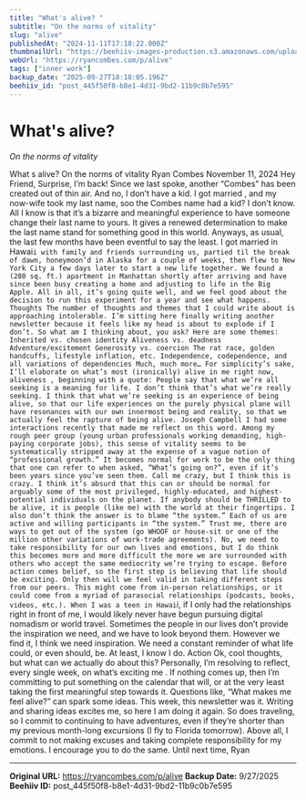 ```yaml
---
title: "What's alive? "
subtitle: "On the norms of vitality"
slug: "alive"
publishedAt: "2024-11-11T17:18:22.000Z"
thumbnailUrl: "https://beehiiv-images-production.s3.amazonaws.com/uploads/asset/file/53611ed1-6793-4b70-adc2-31edcc9564f8/alive-tn.png?t=1731345422"
webUrl: "https://ryancombes.com/p/alive"
tags: ["inner work"]
backup_date: "2025-09-27T18:18:05.196Z"
beehiiv_id: "post_445f50f8-b8e1-4d31-9bd2-11b9c0b7e595"
---
```


# What's alive? 

*On the norms of vitality*



What s alive? On the norms of vitality Ryan Combes November 11, 2024 Hey Friend, Surprise, I’m back! Since we last spoke, another “Combes” has been created out of thin air. And no, I don’t have a kid. I got married , and my now-wife took my last name, soo the Combes name had a kid? I don’t know. All I know is that it’s a bizarre and meaningful experience to have someone change their last name to yours. It gives a renewed determination to make the last name stand for something good in this world. Anyways, as usual, the last few months have been eventful to say the least. I got married in Hawai`i with family and friends surrounding us, partied til the break of dawn, honeymoon’d in Alaska for a couple of weeks, then flew to New York City a few days later to start a new life together. We found a (280 sq. ft.) apartment in Manhattan shortly after arriving and have since been busy creating a home and adjusting to life in the Big Apple. All in all, it’s going quite well, and we feel good about the decision to run this experiment for a year and see what happens. Thoughts The number of thoughts and themes that I could write about is approaching intolerable. I’m sitting here finally writing another newsletter because it feels like my head is about to explode if I don’t. So what am I thinking about, you ask? Here are some themes: Inherited vs. chosen identity Aliveness vs. deadness Adventure/excitement Generosity vs. coercion The rat race, golden handcuffs, lifestyle inflation, etc. Independence, codependence, and all variations of dependencies Much, much more… For simplicity’s sake, I’ll elaborate on what’s most (ironically) alive in me right now, aliveness , beginning with a quote: People say that what we’re all seeking is a meaning for life. I don’t think that’s what we’re really seeking. I think that what we’re seeking is an experience of being alive, so that our life experiences on the purely physical plane will have resonances with our own innermost being and reality, so that we actually feel the rapture of being alive. Joseph Campbell I had some interactions recently that made me reflect on this word. Among my rough peer group (young urban professionals working demanding, high-paying corporate jobs), this sense of vitality seems to be systematically stripped away at the expense of a vague notion of “professional growth.” It becomes normal for work to be the only thing that one can refer to when asked, “What’s going on?”, even if it’s been years since you’ve seen them. Call me crazy, but I think this is crazy. I think it’s absurd that this can or should be normal for arguably some of the most privileged, highly-educated, and highest-potential individuals on the planet. If anybody should be THRILLED to be alive, it is people (like me) with the world at their fingertips. I also don’t think the answer is to blame “the system.” Each of us are active and willing participants in “the system.” Trust me, there are ways to get out of the system (go WHOOF or house-sit or one of the million other variations of work-trade agreements). No, we need to take responsibility for our own lives and emotions, but I do think this becomes more and more difficult the more we are surrounded with others who accept the same mediocrity we’re trying to escape. Before action comes belief, so the first step is believing that life should be exciting. Only then will we feel valid in taking different steps from our peers. This might come from in-person relationships, or it could come from a myriad of parasocial relationships (podcasts, books, videos, etc.). When I was a teen in Hawai`i, if I only had the relationships right in front of me, I would likely never have begun pursuing digital nomadism or world travel. Sometimes the people in our lives don’t provide the inspiration we need, and we have to look beyond them. However we find it, I think we need inspiration. We need a constant reminder of what life could, or even should, be. At least, I know I do. Action Ok, cool thoughts, but what can we actually do about this? Personally, I’m resolving to reflect, every single week, on what’s exciting me . If nothing comes up, then I’m committing to put something on the calendar that will, or at the very least taking the first meaningful step towards it. Questions like, “What makes me feel alive?” can spark some ideas. This week, this newsletter was it. Writing and sharing ideas excites me, so here I am doing it again. So does traveling, so I commit to continuing to have adventures, even if they’re shorter than my previous month-long excursions (I fly to Florida tomorrow). Above all, I commit to not making excuses and taking complete responsibility for my emotions. I encourage you to do the same. Until next time, Ryan

---

**Original URL:** https://ryancombes.com/p/alive
**Backup Date:** 9/27/2025
**Beehiiv ID:** post_445f50f8-b8e1-4d31-9bd2-11b9c0b7e595
